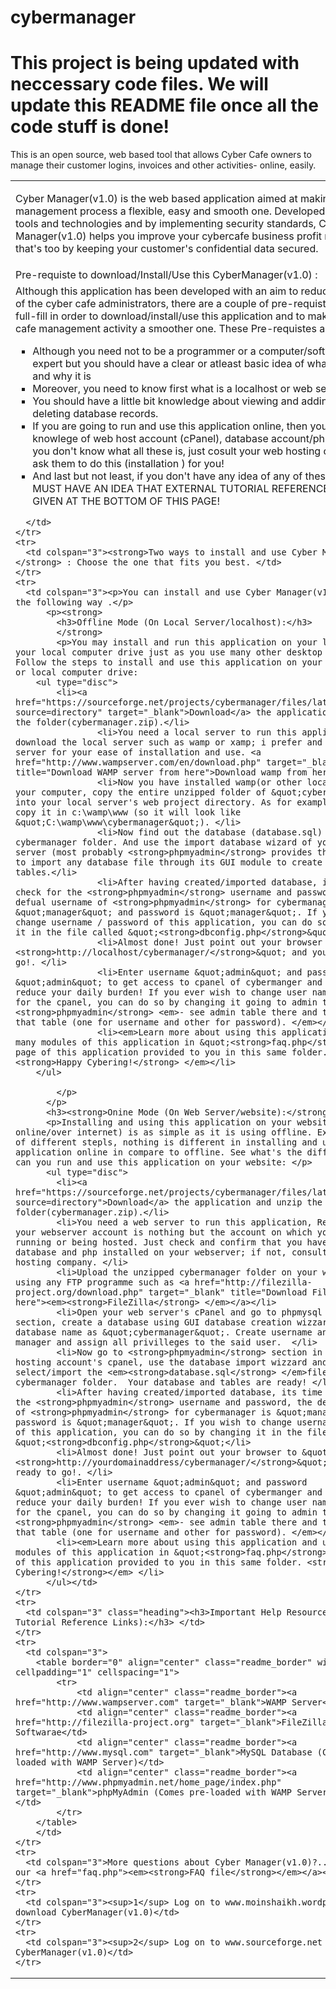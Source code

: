# cybermanager
# This project is being updated with neccessary code files. We will update this README file once all the code stuff is done!
This is an open source, web based tool that allows Cyber Cafe owners to manage their customer logins, invoices and other activities- online, easily.
<table align="center" class="readme_border" cellpadding="1" cellspacing="2" width="670">
  <tbody>
    <tr>
      <td height="74" colspan="3"><p>Cyber Manager(v1.0) is the web based application aimed at making cyber cafe management process a flexible, easy and smooth one. Developed using latest tools and technologies and by implementing security standards, Cyber Manager(v1.0) helps you improve your cybercafe business profit margins and that's too by keeping your customer's confidential data secured.</p>
        </td>
    </tr>
    <tr>
      <td colspan="3" class="heading">Pre-requiste to download/Install/Use this CyberManager(v1.0) : </td>
    </tr>
    <tr>
      <td colspan="3">Although this application has been developed with an aim to reduce the burden of the cyber cafe administrators, there are a couple of pre-requiste you need to full-fill in order to download/install/use this application and  to make your cyber cafe management activity a smoother one. These Pre-requistes are : 
	  <ul type="square">
	  	<li>Although you need not to be a programmer or a computer/software field expert but you should have a clear or atleast basic idea of what database is and why it is</li>
	    <li>Moreover, you need to know first what is a localhost or web server </li>
	    <li>You should have a little bit knowledge about viewing and adding/editing and deleting database records.</li>
	    <li>If you are going to run and use this application online, then you should have knowlege of web host account (cPanel), database account/phpMyAdmin (if you don't know what all these is, just cosult your web hosting company and ask them to do this (installation ) for you! </li>
	    <li class="heading">And last but not least, if you don't have any idea of any of these terms, YOU MUST HAVE AN IDEA THAT EXTERNAL TUTORIAL REFERENCE LINKS ARE GIVEN AT THE BOTTOM OF THIS PAGE! </li>
	  </ul>
	  
	  </td>
    </tr>
    <tr>
      <td colspan="3"><strong>Two ways to install and use Cyber Manager(v1.0)</strong> : Choose the one that fits you best. </td>
    </tr>
    <tr>
      <td colspan="3"><p>You can install and use Cyber Manager(v1.0) in any of the following way .</p>
          <p><strong>
            <h3>Offline Mode (On Local Server/localhost):</h3>
            </strong>
            <p>You may install and run this application on your localhost or your local computer drive just as you use many other desktop applications. Follow the steps to install and use this application on your local server or local computer drive: 
		<ul type="disc">
			<li><a href="https://sourceforge.net/projects/cybermanager/files/latest/download?source=directory" target="_blank">Download</a> the application and unzip the folder(cybermanager.zip).</li>
				    <li>You need a local server to run this application, so download the local server such as wamp or xamp; i prefer and suggest wamp server for your ease of installation and use. <a href="http://www.wampserver.com/en/download.php" target="_blank" title="Download WAMP server from here">Download wamp from here</a>.</li>
				    <li>Now you have installed wamp(or other local server ) on your computer, copy the entire unzipped folder of &quot;cybermanager&quot; into your local server's web project directory. As for example for wamp - copy it in c:\wamp\www (so it will look like &quot;C:\wamp\www\cybermanager&quot;). </li>
		            <li>Now find out the database (database.sql) file in cybermanager folder. And use the import database wizard of your local server (most probably <strong>phpmyadmin</strong> provides this facility to import any database file through its GUI module to create database and tables.</li>
		            <li>After having created/imported database, its time to  check for the <strong>phpmyadmin</strong> username and password, the defual username of <strong>phpmyadmin</strong> for cybermanager is &quot;manager&quot; and password is &quot;manager&quot;. If you wish to change username / password of this application, you can do so by changing it in the file called &quot;<strong>dbconfig.php</strong>&quot;</li>
		            <li>Almost done! Just point out your browser to &quot;<strong>http://localhost/cybermanager/</strong>&quot; and you are ready to go!. </li>
		            <li>Enter username &quot;admin&quot; and password &quot;admin&quot; to get access to cpanel of cybermanger and start off to reduce your daily burden! If you ever wish to change user name or password for the cpanel, you can do so by changing it going to admin table in <strong>phpmyadmin</strong> <em>- see admin table there and two colum in that table (one for username and other for password). </em></li>
		            <li><em>Learn more about using this application and using many modules of this application in &quot;<strong>faq.php</strong>&quot; page of this application provided to you in this same folder. <strong>Happy Cybering!</strong> </em></li>
		</ul>
			
			</p>
          </p>
          <h3><strong>Onine Mode (On Web Server/website):</strong></h3>          
          <p>Installing and using this application on your website (simply online/over internet) is as simple as it is using offline. Except a couple of different stepls, nothing is different in installing and using this application online in compare to offline. See what's the different and how can you run and use this application on your website: </p>
          <ul type="disc">
            <li><a href="https://sourceforge.net/projects/cybermanager/files/latest/download?source=directory">Download</a> the application and unzip the folder(cybermanager.zip).</li>
            <li>You need a web server to run this application, Remember that your webserver account is nothing but the account on which your website is running or being hosted. Just check and confirm that you have gotta mysql database and php installed on your webserver; if not, consult your web hosting company. </li>
            <li>Upload the unzipped cybermanager folder on your web server using any FTP programme such as <a href="http://filezilla-project.org/download.php" target="_blank" title="Download FileZilla from here"><em><strong>FileZilla</strong> </em></a></li>
            <li>Open your web server's cPanel and go to phpmysql database section, create a database using GUI database creation wizzard; write database name as &quot;cybermanager&quot;. Create username and password as manager and assign all privilleges to the said user.  </li>
            <li>Now go to <strong>phpmyadmin</strong> section in your web hosting account's cpanel, use the database import wizzard and select/import the <em><strong>database.sql</strong> </em>file from the cybermanager folder.  Your database and tables are ready! </li>
            <li>After having created/imported database, its time to  check for the <strong>phpmyadmin</strong> username and password, the defual username of <strong>phpmyadmin</strong> for cybermanager is &quot;manager&quot; and password is &quot;manager&quot;. If you wish to change username / password of this application, you can do so by changing it in the file called &quot;<strong>dbconfig.php</strong>&quot;</li>
            <li>Almost done! Just point out your browser to &quot;<strong>http://yourdomainaddress/cybermanager/</strong>&quot; and you are ready to go!. </li>
            <li>Enter username &quot;admin&quot; and password &quot;admin&quot; to get access to cpanel of cybermanger and start off to reduce your daily burden! If you ever wish to change user name or password for the cpanel, you can do so by changing it going to admin table in <strong>phpmyadmin</strong> <em>- see admin table there and two colum in that table (one for username and other for password). </em></li>
            <li><em>Learn more about using this application and using many modules of this application in &quot;<strong>faq.php</strong>&quot; page of this application provided to you in this same folder. <strong>Happy Cybering!</strong></em> </li>
          </ul></td>
    </tr>
	<tr>
	  <td colspan="3" class="heading"><h3>Important Help Resources (External Tutorial Reference Links):</h3> </td>
    </tr>
	<tr>
	  <td colspan="3">
	  	<table border="0" align="center" class="readme_border" width="auto" cellpadding="1" cellspacing="1">
			<tr>
				<td align="center" class="readme_border"><a href="http://www.wampserver.com" target="_blank">WAMP Server</a></td>
				<td align="center" class="readme_border"><a href="http://filezilla-project.org" target="_blank">FileZilla FTP Softwarae</td>
				<td align="center" class="readme_border"><a href="http://www.mysql.com" target="_blank">MySQL Database (Comes pre-loaded with WAMP Server)</td>
				<td align="center" class="readme_border"><a href="http://www.phpmyadmin.net/home_page/index.php" target="_blank">phpMyAdmin (Comes pre-loaded with WAMP Server/MySQL</a></td>
			</tr>
		</table>
        </td>
    </tr>
	<tr>
	  <td colspan="3">More questions about Cyber Manager(v1.0)?....Read out our <a href="faq.php"><em><strong>FAQ file</strong></em></a></td>
    </tr>
	<tr>
	  <td colspan="3"><sup>1</sup> Log on to www.moinshaikh.wordpress.com to download CyberManager(v1.0)</td>
    </tr>
	<tr>
	  <td colspan="3"><sup>2</sup> Log on to www.sourceforge.net to download CyberManager(v1.0)</td>
    </tr>
  </tbody>
</table>

